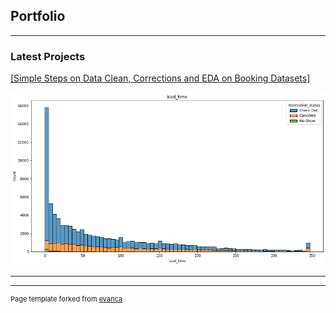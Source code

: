 ## Portfolio

---

### Latest Projects

<a href=https://github.com/dbsebastian/dbsebastian.github.io/blob/main/booking_final.ipynb>[Simple Steps on Data Clean, Corrections and EDA on Booking Datasets]</a>

<img src="images/dummy_2.png?raw=true"/>

---










---
<p style="font-size:11px">Page template forked from <a href="https://github.com/evanca/quick-portfolio">evanca</a></p>
<!-- Remove above link if you don't want to attibute -->
